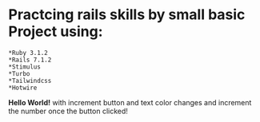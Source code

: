 # Practcing rails skills by small basic Project using:
```
*Ruby 3.1.2
*Rails 7.1.2
*Stimulus
*Turbo
*Tailwindcss
*Hotwire
```


**Hello World!** with increment button and text color changes and increment the number once the button clicked!
